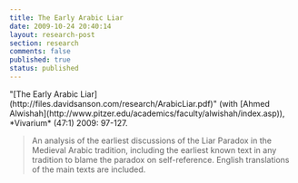 ```yaml
---
title: The Early Arabic Liar
date: 2009-10-24 20:40:14
layout: research-post
section: research
comments: false
published: true
status: published
---
```


<p class="title">
"[The Early Arabic Liar](http://files.davidsanson.com/research/ArabicLiar.pdf)" (with [Ahmed Alwishah](http://www.pitzer.edu/academics/faculty/alwishah/index.asp)), *Vivarium* (47:1) 2009: 97-127.
<span class="Z3988" title="url_ver=Z39.88-2004&amp;ctx_ver=Z39.88-2004&amp;rft_id=info%3Adoi/http%3A//dx.doi.org/10.1163/156853408X345909&amp;rft_val_fmt=info%3Aofi%2Ffmt%3Akev%3Amtx%3Ajournal&amp;rft.genre=article&amp;rft.atitle=The%20Early%20Arabic%20Liar%3A%20The%20Liar%20Paradox%20in%20the%20Islamic%20World%20from%20the%20Mid-Ninth%20to%20the%20Mid-Thirteenth%20Centuries%20CE&amp;rft.jtitle=Vivarium&amp;rft.volume=47&amp;rft.issue=1&amp;rft.aufirst=Ahmed&amp;rft.aulast=Alwishah&amp;rft.au=Ahmed%20Alwishah&amp;rft.au=David%20Sanson&amp;rft.date=2009&amp;rft.pages=97%E2%80%93127&amp;rft.issn=0042-7543&amp;rtf-id=http%3A//www.davidsanson.com/research/ArabicLiar.pdf">&nbsp;</span>
</p>

> An analysis of the earliest discussions of the Liar Paradox in
> the Medieval Arabic tradition, including the earliest known text in
> any tradition to blame the paradox on self-reference. English
> translations of the main texts are included.
